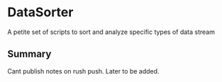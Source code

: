 # DataSorter
A petite set of scripts to sort and analyze specific types of data stream



## Summary

Cant publish notes on rush push. Later to be added.